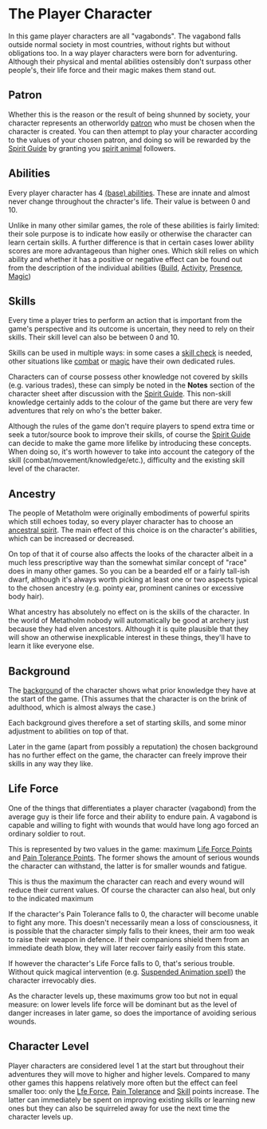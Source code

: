 # The Player Character

In this game player characters are all "vagabonds". The vagabond falls outside normal society in most countries, without rights but without obligations too. In a way player characters were born for adventuring. Although their physical and mental abilities ostensibly don't surpass other people's, their life force and their magic makes them stand out.

## Patron

Whether this is the reason or the result of being shunned by society, your character represents an otherworldy [patron](character:patron) who must be chosen when the character is created. You can then attempt to play your character according to the values of your chosen patron, and doing so will be rewarded by the [Spirit Guide](world:concepts:spirit_guide) by granting you [spirit animal](character:spirit_animals) followers.

## Abilities

Every player character has 4 [(base) abilities](character:abilities). These are innate and almost never change throughout the chracter's life. Their value is between 0 and 10.

Unlike in many other similar games, the role of these abilities is fairly limited: their sole purpose is to indicate how easily or otherwise the character can learn certain skills. A further difference is that in certain cases lower ability scores are more advantageous than higher ones. Which skill relies on which ability and whether it has a positive or negative effect can be found out from the description of the individual abilities ([Build](ability:build), [Activity](ability:activity), [Presence](ability:presence), [Magic](ability:magic))

## Skills

Every time a player tries to perform an action that is important from the game's perspective and its outcome is uncertain, they need to rely on their skills. Their skill level can also be between 0 and 10.

Skills can be used in multiple ways: in some cases a [skill check](rule:skill_check) is needed, other situations like [combat](rule:combat) or [magic](rule:magic) have their own dedicated rules.

Characters can of course possess other knowledge not covered by skills (e.g. various trades), these can simply be noted in the **Notes** section of the character sheet after discussion with the [Spirit Guide](world:concepts:spirit_guide). This non-skill knowledge certainly adds to the colour of the game but there are very few adventures that rely on who's the better baker.

Although the rules of the game don't require players to spend extra time or seek a tutor/source book to improve their skills, of course the [Spirit Guide](world:concepts:spirit_guide) can decide to make the game more lifelike by introducing these concepts. When doing so, it's worth however to take into account the category of the skill (combat/movement/knowledge/etc.), difficulty and the existing skill level of the character.

## Ancestry

The people of Metatholm were originally embodiments of powerful spirits which still echoes today, so every player character has to choose an [ancestral spirit](character:ancestry). The main effect of this choice is on the character's abilities, which can be increased or decreased.

On top of that it of course also affects the looks of the character albeit in a much less prescriptive way than the somewhat similar concept of "race" does in many other games. So you can be a bearded elf or a fairly tall-ish dwarf, although it's always worth picking at least one or two aspects typical to the chosen ancestry (e.g. pointy ear, prominent canines or excessive body hair).

What ancestry has absolutely no effect on is the skills of the character. In the world of Metatholm nobody will automatically be good at archery just because they had elven ancestors. Although it is quite plausible that they will show an otherwise inexplicable interest in these things, they'll have to learn it like everyone else.

## Background

The [background](character:background) of the character shows what prior knowledge they have at the start of the game. (This assumes that the character is on the brink of adulthood, which is almost always the case.)

Each background gives therefore a set of starting skills, and some minor adjustment to abilities on top of that.

Later in the game (apart from possibly a reputation) the chosen background has no further effect on the game, the character can freely improve their skills in any way they like.

## Life Force

One of the things that differentiates a player character (vagabond) from the average guy is their life force and their ability to endure pain. A vagabond is capable and willing to fight with wounds that would have long ago forced an ordinary soldier to rout.

This is represented by two values in the game: maximum [Life Force Points](character:ep) and [Pain Tolerance Points](character:fp). The former shows the amount of serious wounds the character can withstand, the latter is for smaller wounds and fatigue.

This is thus the maximum the character can reach and every wound will reduce their current values. Of course the character can also heal, but only to the indicated maximum

If the character's Pain Tolerance falls to 0, the character will become unable to fight any more. This doesn't necessarily mean a loss of consciousness, it is possible that the character simply falls to their knees, their arm too weak to raise their weapon in defence. If their companions shield them from an immediate death blow, they will later recover fairly easily from this state.

If however the character's Life Force falls to 0, that's serious trouble. Without quick magical intervention (e.g. [Suspended Animation spell](spell:suspended_animation)) the character irrevocably dies.

As the character levels up, these maximums grow too but not in equal measure: on lower levels life force will be dominant but as the level of danger increases in later game, so does the importance of avoiding serious wounds.

## Character Level

Player characters are considered level 1 at the start but throughout their adventures they will move to higher and higher levels. Compared to many other games this happens relatively more often but the effect can feel smaller too: only the [Lfe Force](character:ep), [Pain Tolerance](character:fp) and [Skill](character:kp) points increase. The latter can immediately be spent on improving existing skills or learning new ones but they can also be squirreled away for use the next time the character levels up.